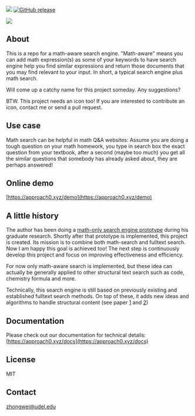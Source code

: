 ![](https://api.travis-ci.org/approach0/search-engine.svg)
[![GitHub release](https://img.shields.io/github/release/approach0/search-engine.svg?maxAge=2592000)]()

![](https://github.com/approach0/search-engine-docs-eng/raw/master/img/clip.gif)

## About
This is a repo for a math-aware search engine. "Math-aware" means
you can add math expression(s) as some of your keywords to have search engine
help you find similar expressions and return those documents that you may find
relevant to your input. In short, a typical search engine plus math search.

Will come up a catchy name for this project someday.
Any suggestions?

BTW. This project needs an icon too! If you are interested to contribute an icon, contact me or send a pull request.

## Use case
Math search can be helpful in math Q&A websites: Assume you are doing a tough
question on your math homework, you type in search box the exact question from
your textbook, after a second (maybe too much) you get all the similar questions
that somebody has already asked about, they are perhaps answered!

## Online demo
[https://approach0.xyz/demo](https://approach0.xyz/demo)

## A little history
The author has been doing a
[math-only search engine prototype](https://github.com/t-k-/opmes)
during his graduate research. Shortly after that prototype is implemented, this
project is created. Its mission is to combine both math-search and fulltext search.
Now I am happy this goal is achieved too! The next step is continuously develop
this project and focus on improving effectiveness and efficiency.

For now only math-aware search is implemented, but these idea can actually be generally
applied to other structural text search such as code, chemistry formula and more.

Technically, this search engine is still based on previously existing and established
fulltext search methods. On top of these, it adds new ideas and algorithms to handle
structural content (see paper
[1](https://github.com/tkhost/tkhost.github.io/raw/master/opmes/thesis-ref.pdf) and
[2](https://github.com/tkhost/tkhost.github.io/raw/master/opmes/ecir2016.pdf))

## Documentation
Please check out our documentation for technical details:
[https://approach0.xyz/docs](https://approach0.xyz/docs)

## License
MIT

## Contact
zhongwei@udel.edu
